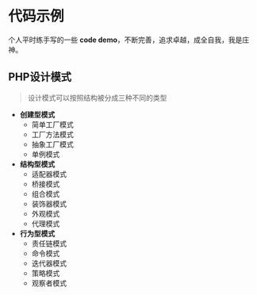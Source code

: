 # 代码示例
个人平时练手写的一些 **code demo**，不断完善，追求卓越，成全自我，我是庄神。

## PHP设计模式
> 设计模式可以按照结构被分成三种不同的类型

- **创建型模式**
    - 简单工厂模式
    - 工厂方法模式
    - 抽象工厂模式
    - 单例模式
- **结构型模式**
    - 适配器模式
    - 桥接模式
    - 组合模式
    - 装饰器模式
    - 外观模式
    - 代理模式
- **行为型模式**
	- 责任链模式
    - 命令模式
    - 迭代器模式
    - 策略模式
    - 观察者模式